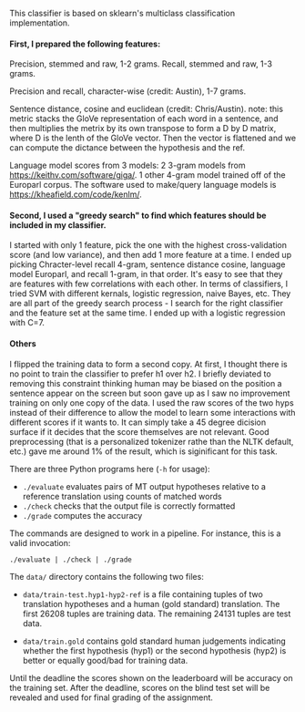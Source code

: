 This classifier is based on sklearn's multiclass classification implementation. 
#### First, I prepared the following features: 

Precision, stemmed and raw, 1-2 grams. 
Recall, stemmed and raw, 1-3 grams. 

Precision and recall, character-wise (credit: Austin), 1-7 grams. 

Sentence distance, cosine and euclidean (credit: Chris/Austin). 
note: this metric stacks the GloVe representation of each word in a sentence, and then multiplies the metrix by its own transpose to form a D by D matrix, where D is the lenth of the GloVe vector. Then the vector is flattened and we can compute the dictance between the hypothesis and the ref. 

Language model scores from 3 models: 
2 3-gram models from https://keithv.com/software/giga/. 
1 other 4-gram model trained off of the Europarl corpus. 
The software used to make/query language models is https://kheafield.com/code/kenlm/. 

#### Second, I used a "greedy search" to find which features should be included in my classifier. 
I started with only 1 feature, pick the one with the highest cross-validation score (and low variance), and then add 1 more feature at a time. 
I ended up picking Chracter-level recall 4-gram, sentence distance cosine, language model Europarl, and recall 1-gram, in that order. It's easy to see that they are features with few correlations with each other. 
In terms of classifiers, I tried SVM with different kernals, logistic regression, naive Bayes, etc. They are all part of the greedy search process - I search for the right classifier and the feature set at the same time. I ended up with a logistic regression with C=7. 

#### Others 
I flipped the training data to form a second copy. At first, I thought there is no point to train the classifier to prefer h1 over h2. I briefly deviated to removing this constraint thinking human may be biased on the position a sentence appear on the screen but soon gave up as I saw no improvement training on only one copy of the data. 
I used the raw scores of the two hyps instead of their difference to allow the model to learn some interactions with different scores if it wants to. It can simply take a 45 degree dicision surface if it decides that the score themselves are not relevant. 
Good preprocessing (that is a personalized tokenizer rathe than the NLTK default, etc.) gave me around 1% of the result, which is siginificant for this task. 


There are three Python programs here (`-h` for usage):

 - `./evaluate` evaluates pairs of MT output hypotheses relative to a reference translation using counts of matched words
 - `./check` checks that the output file is correctly formatted
 - `./grade` computes the accuracy

The commands are designed to work in a pipeline. For instance, this is a valid invocation:

    ./evaluate | ./check | ./grade


The `data/` directory contains the following two files:

 - `data/train-test.hyp1-hyp2-ref` is a file containing tuples of two translation hypotheses and a human (gold standard) translation. The first 26208 tuples are training data. The remaining 24131 tuples are test data.

 - `data/train.gold` contains gold standard human judgements indicating whether the first hypothesis (hyp1) or the second hypothesis (hyp2) is better or equally good/bad for training data.

Until the deadline the scores shown on the leaderboard will be accuracy on the training set. After the deadline, scores on the blind test set will be revealed and used for final grading of the assignment.
